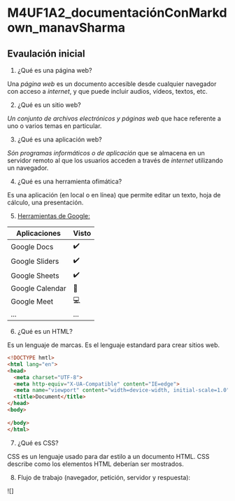# M4UF1A2_documentaciónConMarkdown_manavSharma
## Evaulación inicial

1. ¿Qué es una página web?

Una *página web* es un documento accesible desde cualquier navegador con acceso a _internet_, y que puede incluir audios, vídeos, textos, etc.

2. ¿Qué es un sitio web?

*Un conjunto de archivos electrónicos y páginas web* que hace referente a uno o varios temas en particular.

3. ¿Qué es una aplicación web?

*Són programas informáticos o de aplicación* que se almacena en un servidor remoto al que los usuarios acceden a través de *internet* utilizando un navegador.

4. ¿Qué es una herramienta ofimática?

Es una aplicación (en local o en línea) que permite editar un texto, hoja de cálculo, una presentación.

5. [Herramientas de Google:](URL "https://www.google.com/intl/es-419/chrome/browser-tools/")

|Aplicaciones    |Visto | 
|------------    |----- |
|Google Docs     |:heavy_check_mark:|
|Google Sliders  |:heavy_check_mark:|
|Google Sheets   |:heavy_check_mark:|
|Google Calendar |:calendar:|
|Google Meet     |:computer:|
|...             |  ...|

6. ¿Qué es un HTML?

Es un lenguaje de marcas. Es el lenguaje estandard para crear sitios web.

```html
<!DOCTYPE hmtl>
<html lang="en">
<head>
  <meta charset="UTF-8">
  <meta http-equiv="X-UA-Compatible" content="IE=edge">
  <meta name="viewport" content="width=device-width, initial-scale=1.0">
  <title>Document</title>
</head>
<body>
  
</body>
</html>
```

7. ¿Qué es CSS?

CSS es un lenguaje usado para dar estilo a un documento HTML. CSS describe como los elementos HTML deberían ser mostrados.

8. Flujo de trabajo (navegador, petición, servidor y respuesta):

![]















        
        

